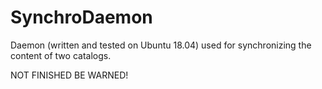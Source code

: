 # SynchroDaemon
Daemon (written and tested on Ubuntu 18.04) used for synchronizing the content of two catalogs.

NOT FINISHED BE WARNED!


